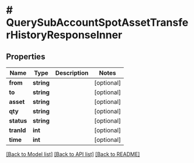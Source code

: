 # # QuerySubAccountSpotAssetTransferHistoryResponseInner

## Properties

Name | Type | Description | Notes
------------ | ------------- | ------------- | -------------
**from** | **string** |  | [optional]
**to** | **string** |  | [optional]
**asset** | **string** |  | [optional]
**qty** | **string** |  | [optional]
**status** | **string** |  | [optional]
**tranId** | **int** |  | [optional]
**time** | **int** |  | [optional]

[[Back to Model list]](../../README.md#models) [[Back to API list]](../../README.md#endpoints) [[Back to README]](../../README.md)
